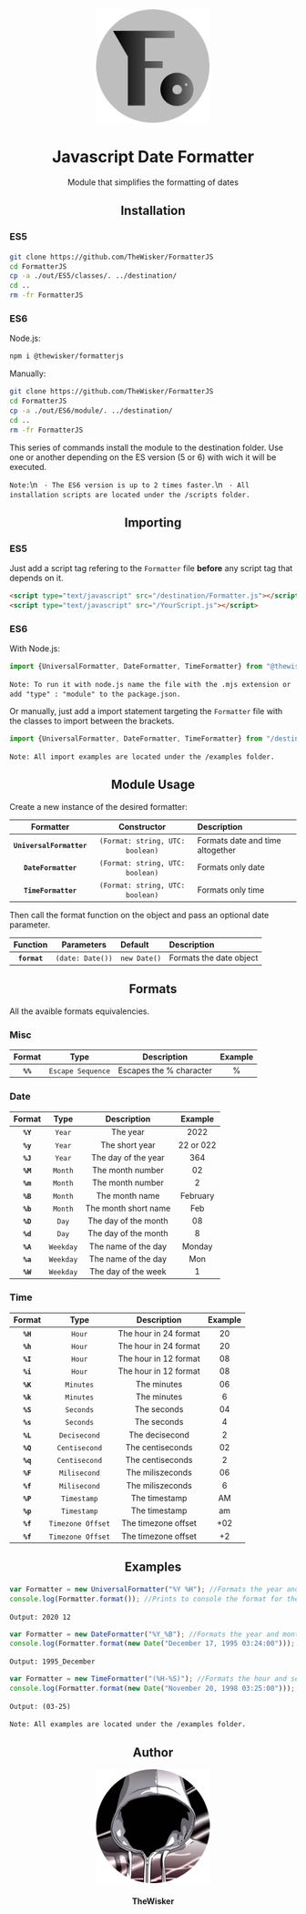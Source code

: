 <div align="center">
    <img width="200" height="200" src="assets/icon.svg">
</div>
<h1 align="center">Javascript Date Formatter</h1>
<p align="center">Module that simplifies the formatting of dates</p>

<h2 align="center">Installation</h2>

<h3>ES5</h3>

```bash
git clone https://github.com/TheWisker/FormatterJS
cd FormatterJS
cp -a ./out/ES5/classes/. ../destination/
cd ..
rm -fr FormatterJS
```

<h3>ES6</h3>

Node.js:

```bash
npm i @thewisker/formatterjs
```

Manually:

```bash
git clone https://github.com/TheWisker/FormatterJS
cd FormatterJS
cp -a ./out/ES6/module/. ../destination/
cd ..
rm -fr FormatterJS
```

This series of commands install the module to the destination folder. Use one or another depending on the ES version (5 or 6) with wich it will be executed.

`Note:`\n
` · The ES6 version is up to 2 times faster.`\n
` · All installation scripts are located under the /scripts folder.`

<h2 align="center">Importing</h2>

<h3>ES5</h3>

Just add a script tag refering to the `Formatter` file **before** any script tag that depends on it.

```html
<script type="text/javascript" src="/destination/Formatter.js"></script>
<script type="text/javascript" src="/YourScript.js"></script>
```

<h3>ES6</h3>

With Node.js:

```js
import {UniversalFormatter, DateFormatter, TimeFormatter} from "@thewisker/formatterjs";
```
`Note: To run it with node.js name the file with the .mjs extension or add "type" : "module" to the package.json.`

Or manually, just add a import statement targeting the `Formatter` file with the classes to import between the brackets.

```js
import {UniversalFormatter, DateFormatter, TimeFormatter} from "/destination/Formatter.js";
```
`Note: All import examples are located under the /examples folder.`

<h2 align="center">Module Usage</h2>
Create a new instance of the desired formatter:

|Formatter|Constructor|Description|
|:-------:|:---------:|:----------|
|**`UniversalFormatter`**|`(Format: string, UTC: boolean)`|Formats date and time altogether|
|**`DateFormatter`**|`(Format: string, UTC: boolean)`|Formats only date|
|**`TimeFormatter`**|`(Format: string, UTC: boolean)`|Formats only time|

Then call the format function on the object and pass an optional date parameter.

|Function|Parameters|Default|Description|
|:------:|:--------:|:------|:----------|
|**`format`**|`(date: Date())`|`new Date()`|Formats the date object|

<h2 align="center">Formats</h2>
All the avaible formats equivalencies.

<h3>Misc</h3>

|Format|Type|Description|Example|
|:----:|:--:|:----------:|:----:|
|**`%%`**|`Escape Sequence`|Escapes the % character|%|

<h3>Date</h3>

|Format|Type|Description|Example|
|:----:|:--:|:----------:|:----:|
|**`%Y`**|`Year`|The year|2022|
|**`%y`**|`Year`|The short year|22 or 022|
|**`%J`**|`Year`|The day of the year|364|
|**`%M`**|`Month`|The month number|02|
|**`%m`**|`Month`|The month number|2|
|**`%B`**|`Month`|The month name|February|
|**`%b`**|`Month`|The month short name|Feb|
|**`%D`**|`Day`|The day of the month|08|
|**`%d`**|`Day`|The day of the month|8|
|**`%A`**|`Weekday`|The name of the day|Monday|
|**`%a`**|`Weekday`|The name of the day|Mon|
|**`%W`**|`Weekday`|The day of the week|1|

<h3>Time</h3>

|Format|Type|Description|Example|
|:----:|:--:|:----------:|:----:|
|**`%H`**|`Hour`|The hour in 24 format|20|
|**`%h`**|`Hour`|The hour in 24 format|20|
|**`%I`**|`Hour`|The hour in 12 format|08|
|**`%i`**|`Hour`|The hour in 12 format|08|
|**`%K`**|`Minutes`|The minutes|06|
|**`%k`**|`Minutes`|The minutes|6|
|**`%S`**|`Seconds`|The seconds|04|
|**`%s`**|`Seconds`|The seconds|4|
|**`%L`**|`Decisecond`|The decisecond|2|
|**`%Q`**|`Centisecond`|The centiseconds|02|
|**`%q`**|`Centisecond`|The centiseconds|2|
|**`%F`**|`Milisecond`|The miliszeconds|06|
|**`%f`**|`Milisecond`|The miliszeconds|6|
|**`%P`**|`Timestamp`|The timestamp|AM|
|**`%p`**|`Timestamp`|The timestamp|am|
|**`%f`**|`Timezone Offset`|The timezone offset|+02|
|**`%f`**|`Timezone Offset`|The timezone offset|+2|

<h2 align="center">Examples</h2>

```js
var Formatter = new UniversalFormatter("%Y %H"); //Formats the year and hour.
console.log(Formatter.format()); //Prints to console the format for the current Date() object.
```
`Output: 2020 12`
```js
var Formatter = new DateFormatter("%Y_%B"); //Formats the year and month.
console.log(Formatter.format(new Date("December 17, 1995 03:24:00"))); //Prints to console the format for the passed Date() object.
```
`Output: 1995_December`
```js
var Formatter = new TimeFormatter("(%H-%S)"); //Formats the hour and second.
console.log(Formatter.format(new Date("November 20, 1998 03:25:00"))); //Prints to console the format for the passed Date() object.
```
`Output: (03-25)`

`Note: All examples are located under the /examples folder.`

<h2 align="center">Author</h2>
<div align="center">
    <img width="200" height="200" src="assets/profile.png"></img>
</div>
<h4 align="center">TheWisker</h4>
